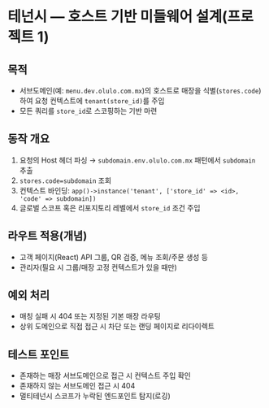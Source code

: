 # 테넌시 — 호스트 기반 미들웨어 설계(프로젝트 1)

## 목적
- 서브도메인(예: `menu.dev.olulo.com.mx`)의 호스트로 매장을 식별(`stores.code`)하여 요청 컨텍스트에 `tenant(store_id)`를 주입
- 모든 쿼리를 `store_id`로 스코핑하는 기반 마련

## 동작 개요
1) 요청의 Host 헤더 파싱 → `subdomain.env.olulo.com.mx` 패턴에서 `subdomain` 추출
2) `stores.code=subdomain` 조회
3) 컨텍스트 바인딩: `app()->instance('tenant', ['store_id' => <id>, 'code' => subdomain])`
4) 글로벌 스코프 혹은 리포지토리 레벨에서 `store_id` 조건 주입

## 라우트 적용(개념)
- 고객 페이지(React) API 그룹, QR 검증, 메뉴 조회/주문 생성 등
- 관리자(필요 시 그룹/매장 고정 컨텍스트가 있을 때만)

## 예외 처리
- 매칭 실패 시 404 또는 지정된 기본 매장 라우팅
- 상위 도메인으로 직접 접근 시 차단 또는 랜딩 페이지로 리다이렉트

## 테스트 포인트
- 존재하는 매장 서브도메인으로 접근 시 컨텍스트 주입 확인
- 존재하지 않는 서브도메인 접근 시 404
- 멀티테넌시 스코프가 누락된 엔드포인트 탐지(로깅)
